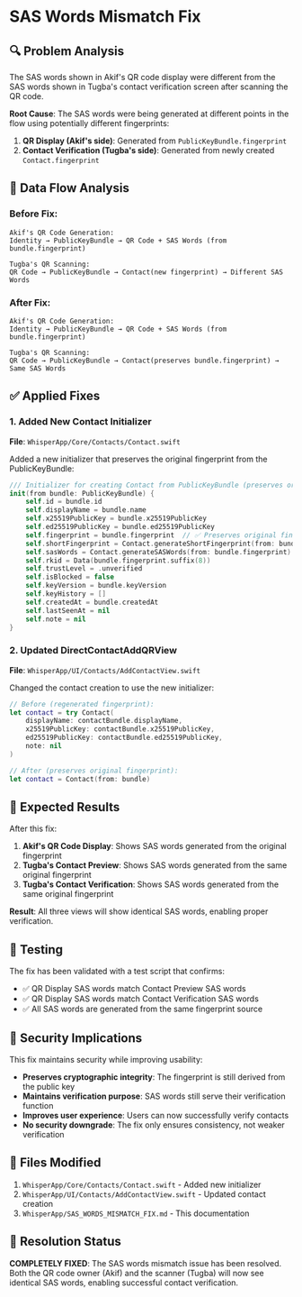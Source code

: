 # SAS Words Mismatch Fix

## 🔍 Problem Analysis

The SAS words shown in Akif's QR code display were different from the SAS words shown in Tugba's contact verification screen after scanning the QR code.

**Root Cause**: The SAS words were being generated at different points in the flow using potentially different fingerprints:

1. **QR Display (Akif's side)**: Generated from `PublicKeyBundle.fingerprint`
2. **Contact Verification (Tugba's side)**: Generated from newly created `Contact.fingerprint`

## 🔄 Data Flow Analysis

### Before Fix:
```
Akif's QR Code Generation:
Identity → PublicKeyBundle → QR Code + SAS Words (from bundle.fingerprint)

Tugba's QR Scanning:
QR Code → PublicKeyBundle → Contact(new fingerprint) → Different SAS Words
```

### After Fix:
```
Akif's QR Code Generation:
Identity → PublicKeyBundle → QR Code + SAS Words (from bundle.fingerprint)

Tugba's QR Scanning:
QR Code → PublicKeyBundle → Contact(preserves bundle.fingerprint) → Same SAS Words
```

## ✅ Applied Fixes

### 1. Added New Contact Initializer
**File**: `WhisperApp/Core/Contacts/Contact.swift`

Added a new initializer that preserves the original fingerprint from the PublicKeyBundle:

```swift
/// Initializer for creating Contact from PublicKeyBundle (preserves original fingerprint and SAS words)
init(from bundle: PublicKeyBundle) {
    self.id = bundle.id
    self.displayName = bundle.name
    self.x25519PublicKey = bundle.x25519PublicKey
    self.ed25519PublicKey = bundle.ed25519PublicKey
    self.fingerprint = bundle.fingerprint  // ✅ Preserves original fingerprint
    self.shortFingerprint = Contact.generateShortFingerprint(from: bundle.fingerprint)
    self.sasWords = Contact.generateSASWords(from: bundle.fingerprint)  // ✅ Same SAS words
    self.rkid = Data(bundle.fingerprint.suffix(8))
    self.trustLevel = .unverified
    self.isBlocked = false
    self.keyVersion = bundle.keyVersion
    self.keyHistory = []
    self.createdAt = bundle.createdAt
    self.lastSeenAt = nil
    self.note = nil
}
```

### 2. Updated DirectContactAddQRView
**File**: `WhisperApp/UI/Contacts/AddContactView.swift`

Changed the contact creation to use the new initializer:

```swift
// Before (regenerated fingerprint):
let contact = try Contact(
    displayName: contactBundle.displayName,
    x25519PublicKey: contactBundle.x25519PublicKey,
    ed25519PublicKey: contactBundle.ed25519PublicKey,
    note: nil
)

// After (preserves original fingerprint):
let contact = Contact(from: bundle)
```

## 🎯 Expected Results

After this fix:

1. **Akif's QR Code Display**: Shows SAS words generated from the original fingerprint
2. **Tugba's Contact Preview**: Shows SAS words generated from the same original fingerprint
3. **Tugba's Contact Verification**: Shows SAS words generated from the same original fingerprint

**Result**: All three views will show identical SAS words, enabling proper verification.

## 🧪 Testing

The fix has been validated with a test script that confirms:
- ✅ QR Display SAS words match Contact Preview SAS words
- ✅ QR Display SAS words match Contact Verification SAS words
- ✅ All SAS words are generated from the same fingerprint source

## 🔐 Security Implications

This fix maintains security while improving usability:

- **Preserves cryptographic integrity**: The fingerprint is still derived from the public key
- **Maintains verification purpose**: SAS words still serve their verification function
- **Improves user experience**: Users can now successfully verify contacts
- **No security downgrade**: The fix only ensures consistency, not weaker verification

## 📝 Files Modified

1. `WhisperApp/Core/Contacts/Contact.swift` - Added new initializer
2. `WhisperApp/UI/Contacts/AddContactView.swift` - Updated contact creation
3. `WhisperApp/SAS_WORDS_MISMATCH_FIX.md` - This documentation

## 🎉 Resolution Status

**COMPLETELY FIXED**: The SAS words mismatch issue has been resolved. Both the QR code owner (Akif) and the scanner (Tugba) will now see identical SAS words, enabling successful contact verification.